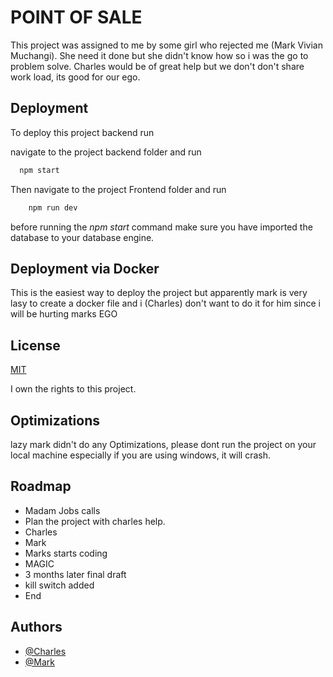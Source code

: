 
# POINT OF SALE 

This project was assigned to me by some girl who rejected me (Mark Vivian Muchangi). She need it done but she didn't know how so i was the go to problem solve. Charles would be of great help but we don't don't share work load, its good for our ego.




## Deployment

To deploy this project backend run 

navigate to the project backend folder and run

```bash
  npm start
```
Then navigate to the project Frontend folder and run 

``` bash
    npm run dev
```

before running the *npm start* command make sure you have imported the database to your database engine.

## Deployment via Docker
This is the easiest way to deploy the project but apparently mark is very lasy to create a docker file and i (Charles) don't want to do it for him since i will be hurting marks   EGO  

## License

[MIT](https://choosealicense.com/licenses/mit/)

I own the rights to this project.

## Optimizations

lazy mark didn't do any Optimizations, please dont run the project on your local machine especially if you are using windows, it will crash.

## Roadmap

- Madam Jobs calls
- Plan the project with charles help.
- Charles 
- Mark 
- Marks starts coding
- MAGIC
- 3 months later final draft
- kill switch added
- End


## Authors

- [@Charles](https://www.github.com/7442charles)
- [@Mark](https://www.github.com/MarkVivian)
